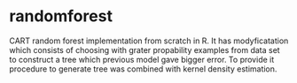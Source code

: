 # randomforest
CART random forest implementation from scratch in R. It has modyficatation which consists of choosing with grater propability examples from data set to construct a tree which previous model gave bigger error. To provide it procedure to generate tree was combined with kernel density estimation. 
